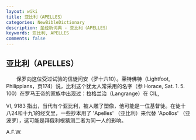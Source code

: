```yaml
---
layout: wiki
title: 亚比利（APELLES）
categories: NewBibleDictionary
description: 圣经新词典 - 亚比利（APELLES）
keywords: 亚比利, APELLES
comments: false
---
```


## 亚比利（APELLES）

　　保罗向这位受过试验的信徒问安（罗十六10）。莱特佛特（Lightfoot, Philippians，页174）说，比利这个犹太人常采用的名字（参 Horace, Sat. 1. 5. 100）在罗马王帝的家族中出现过：拉格兰治（Langrange）在 CIL,

VI, 9183 指出，当代有个亚比利，被人雕了塑像，他可能是一位基督徒。在徒十八24和十九1的经文里，一些抄本用了 'Apelles' （亚比利）来代替 'Apollos' （亚波罗），这可能是拜俄利根猜测二者为同一人的影响。

A.F.W.






